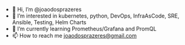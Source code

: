 - 👋 Hi, I’m @joaodosprazeres
- 👀 I’m interested in kubernetes, python, DevOps, InfraAsCode, SRE, Ansible, Testing, Helm Charts
- 🌱 I’m currently learning Prometheus/Grafana and PromQL
- 📫 How to reach me joaodosprazeres@gmail.com

<!---
joaodosprazeres/joaodosprazeres is a ✨ special ✨ repository because its `README.md` (this file) appears on your GitHub profile.
You can click the Preview link to take a look at your changes.
--->
